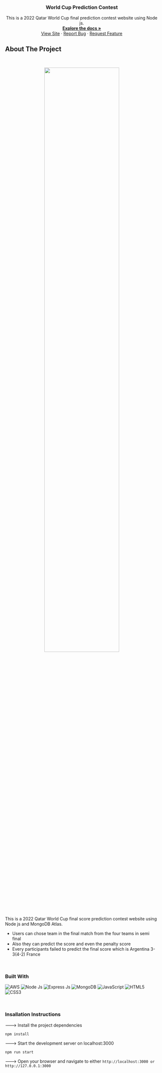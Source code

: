 
<!-- PROJECT LOGO -->
<div align="center">

  <h3 align="center">World Cup Prediction Contest</h3>

  <p align="center">
    This is a 2022 Qatar World Cup final prediction contest website using Node js.
    <br />
    <a href="https://github.com/alfasareekkan/World-cup-prediction"><strong>Explore the docs »</strong></a>
    <br />
    <a href="https://prediction.codestreak.in/">View Site</a>
    ·
    <a href="https://github.com/alfasareekkan/World-cup-prediction/issues">Report Bug</a>
    ·
    <a href="https://github.com/alfasareekkan/World-cup-prediction/issues">Request Feature</a>
  </p>
</div>



## About The Project
<br>
<p align='center'>
<img src="https://github.com/alfasareekkan/World-cup-prediction/blob/main/public/assets/banner.png" width='70%' >
</p>
<br>

This is a 2022 Qatar World Cup final score prediction contest website using Node js and MongoDB Atlas. 

- Users can chose team in the final match from the four teams in semi final
- Also they can predict the score and even the penalty score
- Every participants failed to predict the final score which is Argentina 3-3(4-2) France

<br>

### Built With



![AWS](https://img.shields.io/badge/Amazon_AWS-232F3E?style=for-the-badge&logo=amazon-aws&logoColor=white)
![Node Js](https://img.shields.io/badge/Node.js-339933?style=for-the-badge&logo=nodedotjs&logoColor=white)
![Express Js](https://img.shields.io/badge/Express.js-000000?style=for-the-badge&logo=express&logoColor=white)
![MongoDB](https://img.shields.io/badge/MongoDB-4EA94B?style=for-the-badge&logo=mongodb&logoColor=white)
![JavaScript](https://img.shields.io/badge/JavaScript-F7DF1E?style=for-the-badge&logo=javascript&logoColor=black)
![HTML5](https://img.shields.io/badge/HTML5%20-%23E34F26.svg?style=for-the-badge&logo=html5&logoColor=white)
![CSS3](https://img.shields.io/badge/CSS%20-%231572B6.svg?style=for-the-badge&logo=css3&logoColor=white)


  


<br>


### Insallation Instructions

---> Install the project dependencies

```Shell
npm install
```

---> Start the development server on localhost:3000

```Shell
npm run start
```

---> Open your browser and navigate to either `http://localhost:3000 or http://127.0.0.1:3000`
<br>
<br>

